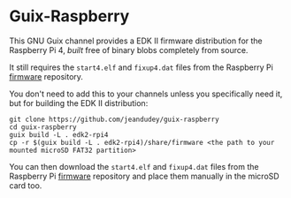 <!--
SPDX-FileCopyrightText: © 2024 Jean-Pierre De Jesus DIAZ <me@jeandudey.tech>
SPDX-License-Identifier: GPL-3.0-or-later
-->

# Guix-Raspberry

This GNU Guix channel provides a EDK II firmware distribution for
the Raspberry Pi 4, _built_ free of binary blobs completely from
source.

It still requires the `start4.elf` and `fixup4.dat` files from
the Raspberry Pi [firmware](https://github.com/raspberrypi/firmware)
repository.

You don't need to add this to your channels unless you specifically
need it, but for building the EDK II distribution:

```
git clone https://github.com/jeandudey/guix-raspberry
cd guix-raspberry
guix build -L . edk2-rpi4
cp -r $(guix build -L . edk2-rpi4)/share/firmware <the path to your mounted microSD FAT32 partition>
```

You can then download the `start4.elf` and `fixup4.dat` files from
the Raspberry Pi [firmware](https://github.com/raspberrypi/firmware)
repository and place them manually in the microSD card too.
